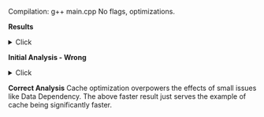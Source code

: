 
Compilation: g++ main.cpp
No flags, optimizations.

**Results**
<details>
<summary> Click </summary>

<pre>
N = 1e6 K = 2
Time taken  : 0.036716 seconds
Done Normally
Time taken  : 0.031017 seconds
Done Interleaved

N = 1e6 K = 10
Time taken  : 0.381972 seconds
Done Normally
Time taken  : 0.178013 seconds
Done Interleaved

N = 1e6 K = 100
Time taken  : 10.2099 seconds
Done Normally
Time taken  : 0.539321 seconds
Done Interleaved

N = 1e5 K = 2
Time taken  : 0.001333 seconds
Done Interleaved
Time taken  : 0.000939 seconds
Done Normally

N = 1e5 K = 10
Time taken  : 0.007708 seconds
Done Interleaved
Time taken  : 0.013965 seconds
Done Normally

N = 1e5 K = 100
Time taken  : 0.060948 seconds
Done Interleaved
Time taken  : 0.365034 seconds
Done Normally

N = 1e5 K = 1000
Time taken  : 0.992374 seconds
Done Interleaved
Time taken  : 3.91468 seconds
Done Normally
</pre>
</details>

**Initial Analysis - Wrong**
<details>
  <summary> Click </summary>
  <p>
  Assuming the Fetch-Decode-Execute-Memory-Writeback model, most modern architectures can take multiple commands in the pipeline, keeping them in different stages. 
  If an instruction depends on a value computed in the immediate previous instruction, it is highly likely the processor will sit idle for sometime (clock cycles).
  This is because the processor has to wait for the 'Memory' stage of the last instruction to get over before the 'Decode' stage of the current instruction is used.
  In the solve function, each computation is dependent on the previous instruction.
  In the solvealt function, essentially the K different arrays have their operations interleaved, which makes sure there is no immediate data dependencies.
  This is the justification for solvealt being significantly faster.
</details>

**Correct Analysis**
Cache optimization overpowers the effects of small issues like Data Dependency. The above faster result just serves the example of cache being significantly faster. 
